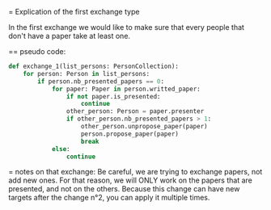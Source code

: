 = Explication of the first exchange type

In the first exchange we would like to make sure that every people that don't have a paper take at least one.

== pseudo code:

```python
def exchange_1(list_persons: PersonCollection):
    for person: Person in list_persons:
        if person.nb_presented_papers == 0:
            for paper: Paper in person.writted_paper:
                if not paper.is_presented:
                    continue
                other_person: Person = paper.presenter
                if other_person.nb_presented_papers > 1:
                    other_person.unpropose_paper(paper)
                    person.propose_paper(paper)
                    break
            else:
                continue
```

= notes on that exchange:
Be careful, we are trying to exchange papers, not add new ones.
For that reason, we will ONLY work on the papers that are presented, and not on the others.
Because this change can have new targets after the change n°2, you can apply it multiple times.
